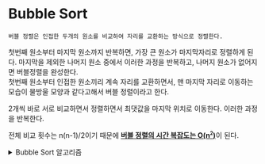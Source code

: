 # Bubble Sort

    버블 정렬은 인접한 두개의 원소를 비교하여 자리를 교환하는 방식으로 정렬한다. 

첫번째 원소부터 마지막 원소까지 반복하면, 가장 큰 원소가 마지막자리로 정렬하게 된다. 마지막을 제외한 나머지 원소 중에서 이러한 과정을 반복하고, 나머지 원소가 없어지면 버블정렬을 완성한다.  
첫번째 원소부터 인접한 원소끼리 계속 자리를 교환하면서, 맨 마지막 자리로 이동하는 모습이 물방울 모양과 같다고해서 버블 정렬이라고 한다.

2개씩 바로 서로 비교하면서 정렬하면서 최댓값을 마지막 위치로 이동한다. 이러한 과정을 반복한다.

전체 비교 횟수는 n(n-1)/2이기 때문에 <u>**버블 정렬의 시간 복잡도는 O(n<sup><small>2</small></sup>)**</u>이 된다.

<details>
<summary>Bubble Sort 알고리즘</summary>

```java
private static void bubbleSort(int [] ary){bubbleSort(ary, ary.length - 1);}

private static void bubbleSort(int[] ary, int end) {
    if (end == 0) return;
    // 최댓값을 가장 끝으로 이동시킴
    for (int i = 0; i < end; i++) if (ary[i] > ary[i + 1]) swap(ary, i, i+1);
    bubbleSort(ary, end - 1);
}

private static void swap(int[] ary, int prev, int next) {
    int tmp = ary[prev];
    ary[prev] = ary[next];
    ary[next] = tmp;
}
```
</details>    
<br>
